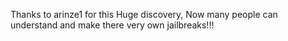 Thanks to arinze1 for this Huge discovery, Now many people can understand
and make there very own jailbreaks!!!
